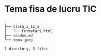 # Tema fisa de lucru TIC

```bash
.
├── Clasa_a_12_a
│   └── Formatari.html
├── readme.md
└── tema.jpeg

1 directory, 3 files
```
